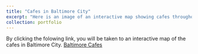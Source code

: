```yaml
---
title: "Cafes in Baltimore City"
excerpt: "Here is an image of an interactive map showing cafes throughout Baltimore City. Cafes seem to be within more affluent neighborhoods in the city.  <br/><img src='/images/baltimore_cafes.png'>"
collection: portfolio
---
```

By clicking the folowing link, you will be taken to an interactive map of the cafes in Baltimore City.
[Baltimore Cafes](http://godinezjes.github.io/portfolio/bmore_cafes/index.html)

